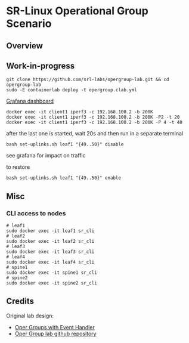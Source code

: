 # SR-Linux Operational Group Scenario

## Overview

## Work-in-progress

```Shell
git clone https://github.com/srl-labs/opergroup-lab.git && cd opergroup-lab
sudo -E containerlab deploy -t opergroup.clab.yml
````

[Grafana dashboard](http://clabvm:3000/d/W19czJw7k/opergroups?orgId=1&refresh=5s)

```Shell
docker exec -it client1 iperf3 -c 192.168.100.2 -b 200K
docker exec -it client1 iperf3 -c 192.168.100.2 -b 200K -P2 -t 20
docker exec -it client1 iperf3 -c 192.168.100.2 -b 200K -P 4 -t 40
````

after the last one is started, wait 20s and then run in a separate terminal

```Shell
bash set-uplinks.sh leaf1 "{49..50}" disable
````

see grafana for impact on traffic

to restore

```Shell
bash set-uplinks.sh leaf1 "{49..50}" enable
````

## Misc

### CLI access to nodes

  ```Shell
  # leaf1
  sudo docker exec -it leaf1 sr_cli
  # leaf2
  sudo docker exec -it leaf2 sr_cli
  # leaf3
  sudo docker exec -it leaf3 sr_cli
  # leaf4
  sudo docker exec -it leaf4 sr_cli
  # spine1
  sudo docker exec -it spine1 sr_cli
  # spine2
  sudo docker exec -it spine2 sr_cli
  ````



## Credits

Original lab design: 
  * [Oper Groups with Event Handler](https://hellt.github.io/learn-srlinux-stage1/tutorials/programmability/event-handler/oper-group/oper-group-intro/)
  * [Oper Group lab github repository](https://github.com/srl-labs/opergroup-lab)
